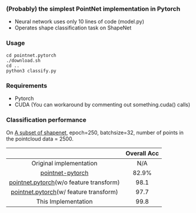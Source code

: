 ### (Probably) the simplest PointNet implementation in Pytorch
- Neural network uses only 10 lines of code (model.py)
- Operates shape classification task on ShapeNet

### Usage
```
cd pointnet.pytorch
./download.sh
cd ..
python3 classify.py
```

### Requirements
- Pytorch
- CUDA (You can workaround by commenting out something.cuda() calls)

### Classification performance
On [A subset of shapenet](http://web.stanford.edu/~ericyi/project_page/part_annotation/index.html), epoch=250, batchsize=32, number of points in the pointcloud data = 2500.

|  | Overall Acc |
| :---: | :---: |
| Original implementation | N/A |
| [pointnet-pytorch](https://github.com/kentsyx/pointnet-pytorch) | 82.9% |
| [pointnet.pytorch](https://github.com/fxia22/pointnet.pytorch)(w/o feature transform) | 98.1 |
| [pointnet.pytorch](https://github.com/fxia22/pointnet.pytorch)(w/ feature transform) | 97.7 |
| This Implementation | 99.8 |
